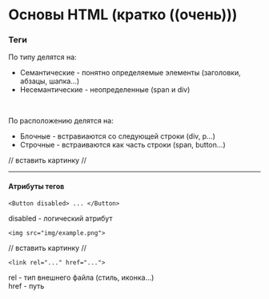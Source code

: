 # Основы HTML (кратко ((очень)))

### Теги

По типу делятся на:
* Семантические - понятно определяемые элементы (заголовки, абзацы, шапка...)
* Несемантические - неопределенные (span и div)

<br>

По расположению делятся на:
* Блочные - встравиаются со следующей строки (div, p...)
* Строчные - встраиваются как часть строки (span, button...)


// вставить картинку //

---

#### Атрибуты тегов

    <Button disabled> ... </Button>

disabled - логический атрибут

    <img src="img/example.png">

// вставить картинку //

    <link rel="..." href="...">

rel - тип внешнего файла (стиль, иконка...) <br>
href - путь
